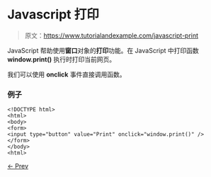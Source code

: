 # Javascript 打印

> 原文：<https://www.tutorialandexample.com/javascript-print>

JavaScript 帮助使用**窗口**对象的**打印**功能。在 JavaScript 中打印函数 **window.print()** 执行时打印当前网页。

我们可以使用 **onclick** 事件直接调用函数。

### 例子

```
<!DOCTYPE html>  
<html>  
<body>  
<form>  
<input type="button" value="Print" onclick="window.print()" />  
</form>  
</body>  
<html>
```

[← Prev](https://www.tutorialandexample.com/javascript-page-redirect)
